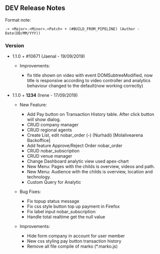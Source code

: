 ## DEV Release Notes

Format note:

```
-> <Major>.<Minor>.<Patch> + (#BUILD_FROM_PIPELINE) (Author - Date(DD/MM/YYY))
```

### Version

* 1.1.0 + #10671 (Jaenal - 19/09/2019)

  * Improvements:

    * fix title shown on video with event DOMSubtreeModified, now title is responsive according to video controller and analytics behaviour changed to the default(now working correctly)

- 1.1.0 + **1234** (Irene - 17/09/2019)

  * New Feature:

    * Add Pay button on Transaction History table. After click button will show dialog.
    * CRUD company manager
    * CRUD regional agents
    * Create List, edit nobar_order (-) (Nurhadi) [Molalivearena Backoffice]
    * Add feature Approve/Reject Order nobar_order
    * CRUD nobar_subscription
    * CRUD venue manager
    * Change Dashboard analytic view used apex-chart
    * New Menu: Pages with the childs is overview, videos and path.
    * New Menu: Audience with the childs is overview, location and technology.
    * Custom Query for Analytic

  * Bug Fixes:

    * Fix topup status message
    * Fix css style button top up payment in Firefox
    * Fix label input nobar_subscription
    * Handle total realtime get the null value

  * Improvements:

    * Hide form company in account for user member
    * New css styling pay button transaction history
    * Remove all file compile of marko (\*.marko.js)
